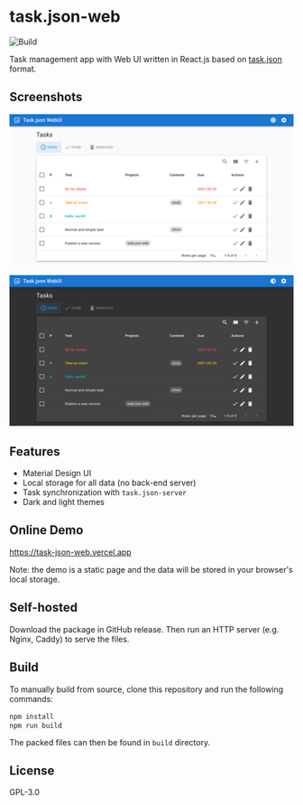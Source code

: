 # task.json-web

![Build](https://github.com/DCsunset/task.json-web/actions/workflows/release.yml/badge.svg)

Task management app with Web UI written in React.js based on [task.json](https://github.com/DCsunset/task.json) format.


## Screenshots

![Light theme](./screenshots/screenshot-light.png)

![Dark theme](./screenshots/screenshot-dark.png)


## Features

* Material Design UI
* Local storage for all data (no back-end server)
* Task synchronization with `task.json-server`
* Dark and light themes


## Online Demo

<https://task-json-web.vercel.app>

Note: the demo is a static page and the data will be stored in your browser's local storage.

## Self-hosted

Download the package in GitHub release.
Then run an HTTP server (e.g. Nginx, Caddy) to serve the files.


## Build

To manually build from source, clone this repository and run the following commands:

```
npm install
npm run build
```

The packed files can then be found in `build` directory.

## License

GPL-3.0
